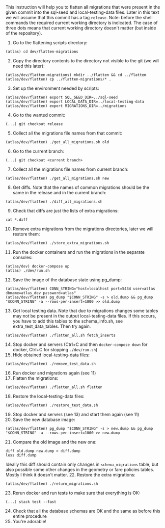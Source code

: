 This instruction will help you to flatten all migrations that were present in the given commit into the sql-seed and local-testing-data files.
Later in this text we will assume that this commit has a tag `release`.
Note: before the shell commands the required current working directory is indicated. The case of three dots means that
current working directory doesn't matter (but inside of the repository).

1. Go to the flattening scripts directory:
```
(atlas) cd dev/flatten-migrations
```
2. Copy the directory contents to the directory not visible to the git (we will need this later):
```
(atlas/dev/flatten-migrations) mkdir ../flatten && cd ../flatten
(atlas/dev/flatten) cp ../flatten-migrations/* .
```
3. Set up the environment needed by scripts:
```
(atlas/dev/flatten) export SQL_SEED_DIR=../sql-seed
(atlas/dev/flatten) export LOCAL_DATA_DIR=../local-testing-data
(atlas/dev/flatten) export MIGRATIONS_DIR=../migrations
```
4. Go to the wanted commit:
```
(...) git checkout release
```
5. Collect all the migrations file names from that commit:
```
(atlas/dev/flatten) ./get_all_migrations.sh old
```
6. Go to the current branch:
```
(...) git checkout <current branch>
```
7. Collect all the migrations file names from current branch:
```
(atlas/dev/flatten) ./get_all_migrations.sh new
```
8. Get diffs. Note that the names of common migrations should be the same in the release and in the current branch:
```
(atlas/dev/flatten) ./diff_all_migrations.sh
```
9. Check that diffs are just the lists of extra migrations:
```
cat *.diff
```
10. Remove extra migrations from the migrations directories, later we will restore them:
```
(atlas/dev/flatten) ./store_extra_migrations.sh
```
11. Run the docker containers and run the migrations in the separate consoles:
```
(atlas/dev) docker-compose up
(atlas) ./dev/run.sh
```
12. Save the image of the database state using pg_dump:
```
(atlas/dev/flatten) CONN_STRING="host=localhost port=5434 user=atlas dbname=atlas_dev password=atlas"
(atlas/dev/flatten) pg_dump "$CONN_STRING" -s > old.dump && pg_dump "$CONN_STRING" -a --rows-per-insert=1000 >> old.dump
```
13. Get local testing data. Note that due to migrations changes some tables may not be present in the output
    local-testing-data files. If this occurs, you have to add this tables to the schema_info.sh, see extra_test_data_tables. Then try again.
```
(atlas/dev/flatten) ./flatten_all.sh fetch_inserts
```
14. Stop docker and servers (Ctrl+C and then `docker-compose down` for docker, Ctrl+C for stopping `./dev/run.sh`)
15. Hide obtained local-testing-data files:
```
(atlas/dev/flatten) ./remove_test_data.sh
```
16. Run docker and migrations again (see 11)
17. Flatten the migrations:
```
(atlas/dev/flatten) ./flatten_all.sh flatten
```
18. Restore the local-testing-data files:
```
(atlas/dev/flatten) ./restore_test_data.sh
```
19. Stop docker and servers (see 13) and start them again (see 11)
20. Save the new database image:
```
(atlas/dev/flatten) pg_dump "$CONN_STRING" -s > new.dump && pg_dump "$CONN_STRING" -a --rows-per-insert=1000 >> new.dump
```
21. Compare the old image and the new one:
```
diff old.dump new.dump > diff.dump
less diff.dump
```
Ideally this diff should contain only changes in `schema_migrations` table, but also possible some other changes in the geometry or fare policies tables. Mostly I think it doesn't matter.
22. Restore the extra migrations:
```
(atlas/dev/flatten) ./return_migrations.sh
```
23. Rerun docker and run tests to make sure that everything is OK:
```
(...) stack test --fast
```
24. Check that all the database schemas are OK and the same as before this entire procedure
25. You're adorable!

